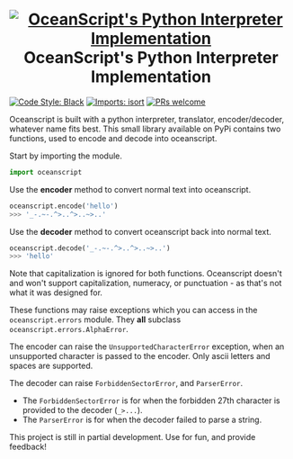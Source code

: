 <h1 align="center">
  <br>
  <a href="https://github.com/Kreusada/OceanScript"><img src="https://raw.githubusercontent.com/Kreusada/OceanScript/main/Resources/oceanscript.png" alt="OceanScript's Python Interpreter Implementation"></a>
  <br>
  OceanScript's Python Interpreter Implementation
  <br>
</h1>

[![Code Style: Black](https://img.shields.io/badge/code%20style-black-000000.svg)](https://github.com/psf/black)
[![Imports: isort](https://user-images.githubusercontent.com/6032823/111363465-600fe880-8690-11eb-8377-ec1d4d5ff981.png)](https://github.com/PyCQA/isort)
[![PRs welcome](https://img.shields.io/badge/PRs-welcome-brightgreen.svg)](http://makeapullrequest.com)

Oceanscript is built with a python interpreter, translator, encoder/decoder, whatever name
fits best. This small library available on PyPi contains two functions, used to encode and decode into oceanscript.

Start by importing the module.

```py
import oceanscript
```

Use the **encoder** method to convert normal text into oceanscript.

```py
oceanscript.encode('hello')
>>> '_-.~-.^>..^>..~>..'
```

Use the **decoder** method to convert oceanscript back into normal text.

```py
oceanscript.decode('_-.~-.^>..^>..~>..')
>>> 'hello'
```

Note that capitalization is ignored for both functions. Oceanscript doesn't and won't support
capitalization, numeracy, or punctuation - as that's not what it was designed for.

These functions may raise exceptions which you can access in the ``oceanscript.errors`` module.
They **all** subclass ``oceanscript.errors.AlphaError``.

The encoder can raise the ``UnsupportedCharacterError`` exception, when an unsupported character
is passed to the encoder. Only ascii letters and spaces are supported.

The decoder can raise ``ForbiddenSectorError``, and ``ParserError``.
* The ``ForbiddenSectorError`` is for when the forbidden 27th character is provided to the decoder (``_>...``).
* The ``ParserError`` is for when the decoder failed to parse a string.

This project is still in partial development. Use for fun, and provide feedback!
